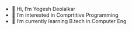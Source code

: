 - 👋 Hi, I’m Yogesh Deolalkar 
- 👀 I’m interested in Comprtitive Programming
- 🌱 I’m currently learning B.tech in Computer Eng

<!---
YogRajSD/YogRajSD is a ✨ special ✨ repository because its `README.md` (this file) appears on your GitHub profile.
You can click the Preview link to take a look at your changes.
--->
